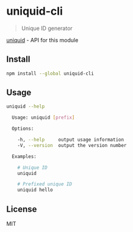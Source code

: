 # uniquid-cli

  > Unique ID generator

  [uniquid][uniquid] - API for this module

## Install

```sh
npm install --global uniquid-cli
```

## Usage

```sh
uniquid --help

  Usage: uniquid [prefix]

  Options:

    -h, --help     output usage information
    -V, --version  output the version number

  Examples:

    # Unique ID
    uniquid

    # Prefixed unique ID
    uniquid hello
```

## License

  MIT

[uniquid]: https://github.com/andrepolischuk/uniquid

